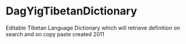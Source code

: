 # DagYigTibetanDictionary
Editable Tibetan Language Dictionary which will retrieve definition on search and on copy paste  created 2011
